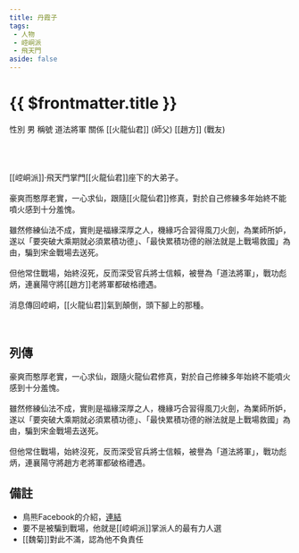 ```yaml
---
title: 丹霞子
tags:
 - 人物
 - 崆峒派
 - 飛天門
aside: false
---
```


# {{ $frontmatter.title }}

<ChTabs position="bottom">
    <ChTab title="初識">
		<ChMeet 
			src='/images/characters/special404/normal.png' 
            nameTitle=''
			nameMain='丹霞子'
			desc='崆峒派·飛天門掌門火龍仙君座下的大弟子。<br>
			亦是襄陽戰場聲名赫赫的「道法將軍」，百戰不殆，為宋國軍民仰仗，為金國兵馬忌憚。'
			:animation=true
		/>
    </ChTab>
</ChTabs>

<InfoList>
    <Info title='角色資料' :open=true>
        <table>
            <ChTr>
				<ChTd isTitle=true>
					性別
				</ChTd>
				<ChTd>
					男
				</ChTd>
			</ChTr>
			<ChTr>
				<ChTd isTitle=true>
					稱號
				</ChTd>
				<ChTd>
					道法將軍
				</ChTd>
			</ChTr>
			<ChTr>
				<ChTd isTitle=true position='center'>
					關係
				</ChTd>
			</ChTr>
			<ChTr>
				<ChTd position='center'>
					[[火龍仙君]] (師父)
				</ChTd>
			</ChTr>
			<ChTr>
				<ChTd position='center'>
					[[趙方]] (戰友)
				</ChTd>
			</ChTr>
        </table>
    </Info>
</InfoList>

<br><br>
[[崆峒派]]·飛天門掌門[[火龍仙君]]座下的大弟子。
<br><br>
豪爽而憨厚老實，一心求仙，跟隨[[火龍仙君]]修真，對於自己修練多年始終不能噴火感到十分羞愧。
<br><br>
雖然修練仙法不成，實則是福緣深厚之人，機緣巧合習得風刀火劍，為業師所妒，遂以「要突破大乘期就必須累積功德」、「最快累積功德的辦法就是上戰場救國」為由，騙到宋金戰場去送死。
<br><br>
但他常住戰場，始終沒死，反而深受官兵將士信賴，被譽為「道法將軍」，戰功彪炳，連襄陽守將[[趙方]]老將軍都破格禮遇。
<br><br>
消息傳回崆峒，[[火龍仙君]]氣到顛倒，頭下腳上的那種。

<br clear="all">

## 列傳

<Tabs>
  <Tab title="列傳一">
	豪爽而憨厚老實，一心求仙，跟隨火龍仙君修真，對於自己修練多年始終不能噴火感到十分羞愧。<br><br>
	雖然修練仙法不成，實則是福緣深厚之人，機緣巧合習得風刀火劍，為業師所妒，遂以「要突破大乘期就必須累積功德」、「最快累積功德的辦法就是上戰場救國」為由，騙到宋金戰場去送死。<br><br>
	但他常住戰場，始終沒死，反而深受官兵將士信賴，被譽為「道法將軍」，戰功彪炳，連襄陽守將趙方老將軍都破格禮遇。
  </Tab>
</Tabs>

## 備註

- 鳥熊Facebook的介紹，[連結](https://www.facebook.com/photo.php?fbid=443066994913348&id=100076301525150&set=a.165167019370015)
- 要不是被騙到戰場，他就是[[崆峒派]]掌派人的最有力人選
- [[魏菊]]對此不滿，認為他不負責任